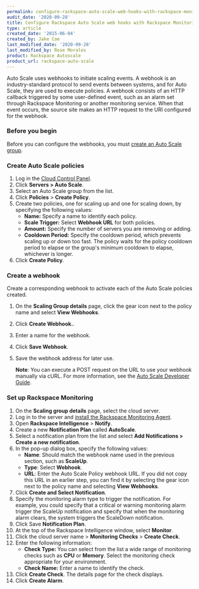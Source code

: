 ```yaml
---
permalink: configure-rackspace-auto-scale-web-hooks-with-rackspace-monitoring/
audit_date: '2020-09-28'
title: Configure Rackspace Auto Scale web hooks with Rackspace Monitoring
type: article
created_date: '2015-06-04'
created_by: Jake Coe
last_modified_date: '2020-09-28'
last_modified_by: Rose Morales
product: Rackspace Autoscale
product_url: rackspace-auto-scale
---
```


Auto Scale uses webhooks to initiate scaling events. A webhook is an
industry-standard protocol to send events between systems, and for Auto Scale,
they are used to execute policies. A webhook consists of an HTTP callback
triggered by some user-defined event, such as an alarm set through
Rackspace Monitoring or another monitoring service. When that event occurs, the
source site makes an HTTP request to the URI configured for the webhook.

### Before you begin

Before you can configure the webhooks, you must [create an Auto Scale
group](/support/how-to/rackspace-auto-scale-control-panel-user-guide-create-a-scaling-group).

### Create Auto Scale policies

1. Log in the [Cloud Control Panel](https://login.rackspace.com/).
2. Click **Servers > Auto Scale**.
3. Select an Auto Scale group from the list.
4. Click **Policies** > **Create Policy**.
5. Create two policies, one for scaling up and one for scaling down, by
   specifying the following values:
    - **Name:** Specify a name to identify each policy.
    - **Scale Trigger:**  Select **Webhook URL** for both policies.
    - **Amount:** Specify the number of servers you are removing or adding.
    - **Cooldown Period:** Specify the cooldown period, which prevents scaling
        up or down too fast. The policy waits for the policy cooldown period
        to elapse or the group's minimum cooldown to elapse, whichever is
        longer.
6. Click **Create Policy**.

### Create a webhook

Create a corresponding webhook to activate each of the Auto Scale
policies created.

1. On the **Scaling Group details** page, click the gear icon next to the
    policy name and select **View Webhooks**.
2. Click **Create Webhook.**.
3. Enter a name for the webhook.
4. Click **Save Webhook**.
5. Save the webhook address for later use.

    **Note**: You can execute a POST request on the URL to use your webhook
    manually via cURL. For more information, see the [Auto Scale Developer
    Guide](https://docs.rackspace.com/docs/autoscale/v1/developer-guide/#webhooks-and-capability-urls).

### Set up Rackspace Monitoring

1. On the **Scaling group details** page, select the cloud server.
2. Log in to the server and [install the Rackspace Monitoring
   Agent](/support/how-to/install-and-configure-the-rackspace-monitoring-agent).
3. Open **Rackspace  Intelligence** > **Notify**.
4. Create a new **Notification Plan** called **AutoScale**.
5. Select a notification plan from the list and select **Add Notifications >
    Create a new notification**.
6. In the pop-up dialog box, specify the following values:
    - **Name**: Should match the webhook name used in the previous section,
        such as **ScaleUp**.
    - **Type**: Select **Webhook**.
    - **URL**: Enter the Auto Scale Policy webhook URL. If you did not copy this
        URL in an earlier step, you can find it by selecting the gear icon
        next to the policy name and selecting **View Webhooks**.
7. Click **Create and Select Notification**.
8. Specify the monitoring alarm type to trigger the notification. For
    example, you could specify that a critical or warning monitoring alarm trigger
    the ScaleUp notification and specify that when the monitoring alarm clears, the system
    triggers the ScaleDown notification. 
9. Click Save **Notification Plan**.
10. At the top of the Rackspace Intelligence window, select **Monitor**.
11. Click the cloud server name > **Monitoring Checks** > **Create Check**.
12. Enter the following information:
    - **Check Type:** You can select from the list a wide range of
        monitoring checks such as **CPU** or **Memory**. Select the monitoring
        check appropriate for your environment.
    - **Check Name:** Enter a name to identify the check.
13. Click **Create Check**. The details page for the check displays.
14. Click **Create Alarm**.
